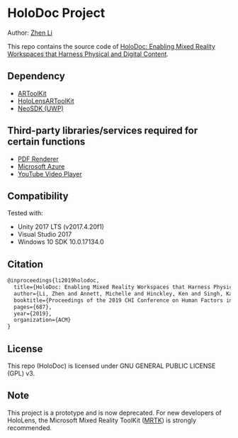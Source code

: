 # HoloDoc Project

Author: [Zhen Li](http://zhen-li.com/)


This repo contains the source code of [HoloDoc: Enabling Mixed Reality Workspaces that Harness Physical and Digital Content](https://doi.org/10.1145/3290605.3300917).

## Dependency
* [ARToolKit](https://github.com/artoolkit/artoolkit5)
* [HoloLensARToolKit](https://github.com/qian256/HoloLensARToolKit)
* [NeoSDK (UWP)](https://github.com/NeoSmartpen/UWP-SDK)

## Third-party libraries/services required for certain functions
* [PDF Renderer](https://assetstore.unity.com/packages/tools/gui/pdf-renderer-32815)
* [Microsoft Azure](https://azure.microsoft.com/)
* [YouTube Video Player](https://assetstore.unity.com/packages/tools/video/youtube-video-player-youtube-api-v3-29704)

## Compatibility
Tested with:
* Unity 2017 LTS (v2017.4.20f1)
* Visual Studio 2017
* Windows 10 SDK 10.0.17134.0

## Citation
```tex
@inproceedings{li2019holodoc,
  title={HoloDoc: Enabling Mixed Reality Workspaces that Harness Physical and Digital Content},
  author={Li, Zhen and Annett, Michelle and Hinckley, Ken and Singh, Karan and Wigdor, Daniel},
  booktitle={Proceedings of the 2019 CHI Conference on Human Factors in Computing Systems},
  pages={687},
  year={2019},
  organization={ACM}
}
```

## License
This repo (HoloDoc) is licensed under GNU GENERAL PUBLIC LICENSE (GPL) v3.

## Note
This project is a prototype and is now deprecated. For new developers of HoloLens, the Microsoft Mixed Reality ToolKit ([MRTK](https://github.com/microsoft/MixedRealityToolkit-Unity)) is strongly recommended. 

